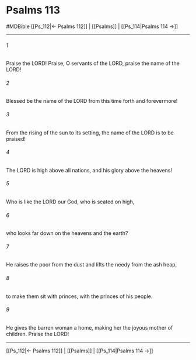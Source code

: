 # Psalms 113
#MDBible
[[Ps_112|← Psalms 112]] | [[Psalms]] | [[Ps_114|Psalms 114 →]]

***

###### 1 
Praise the LORD! Praise, O servants of the LORD, praise the name of the LORD! 

###### 2 
Blessed be the name of the LORD from this time forth and forevermore! 

###### 3 
From the rising of the sun to its setting, the name of the LORD is to be praised! 

###### 4 
The LORD is high above all nations, and his glory above the heavens! 

###### 5 
Who is like the LORD our God, who is seated on high, 

###### 6 
who looks far down on the heavens and the earth? 

###### 7 
He raises the poor from the dust and lifts the needy from the ash heap, 

###### 8 
to make them sit with princes, with the princes of his people. 

###### 9 
He gives the barren woman a home, making her the joyous mother of children. Praise the LORD! 

***

[[Ps_112|← Psalms 112]] | [[Psalms]] | [[Ps_114|Psalms 114 →]]
